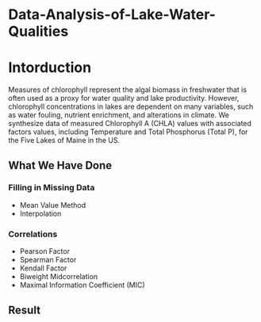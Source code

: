 # Data-Analysis-of-Lake-Water-Qualities

# Intorduction
Measures of chlorophyll represent the algal biomass in freshwater that is often used as a  proxy for water quality and lake productivity. However, chlorophyll concentrations in  lakes are dependent on many variables, such as water fouling, nutrient enrichment, and  alterations in climate. We synthesize data of measured Chlorophyll A (CHLA) values with associated factors values, including Temperature and Total Phosphorus (Total P), for the Five Lakes of Maine in the US.

## What We Have Done
### Filling in Missing Data
* Mean Value Method
* Interpolation

### Correlations
* Pearson Factor
* Spearman Factor
* Kendall Factor
* Biweight Midcorrelation
* Maximal Information Coefficient (MIC)

## Result
